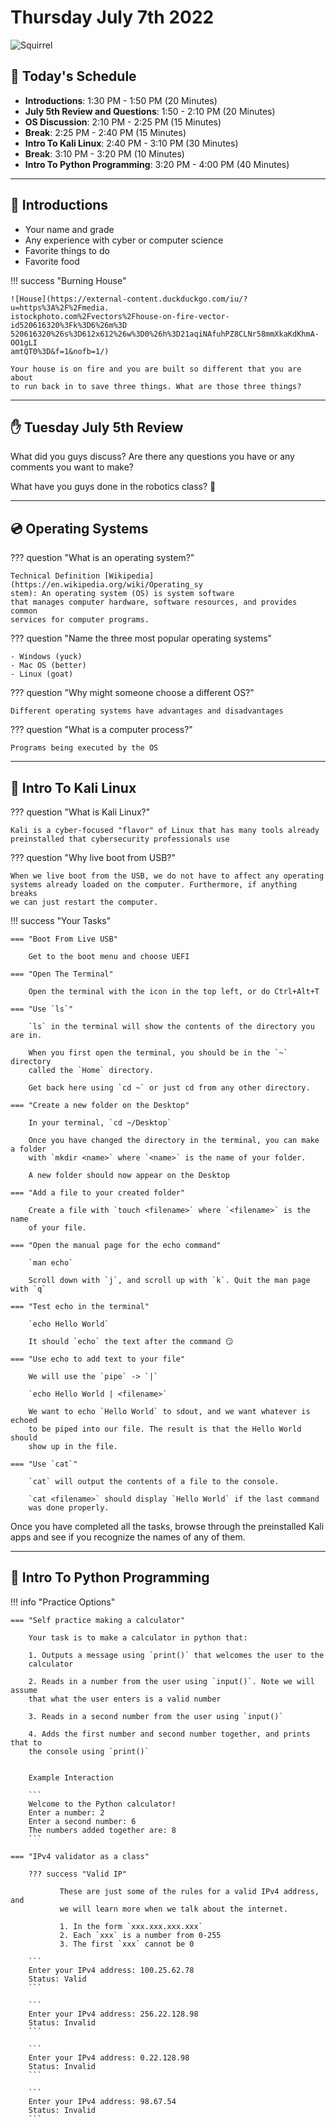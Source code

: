 # Thursday July 7th 2022

![Squirrel](assets/squirrel-on-computer.jpg)

## 📆 Today's Schedule

- **Introductions**: 1:30 PM - 1:50 PM (20 Minutes)
- **July 5th Review and Questions**: 1:50 - 2:10 PM (20 Minutes)
- **OS Discussion**: 2:10 PM - 2:25 PM (15 Minutes)
- **Break**: 2:25 PM - 2:40 PM (15 Minutes)
- **Intro To Kali Linux**: 2:40 PM - 3:10 PM (30 Minutes)
- **Break**: 3:10 PM - 3:20 PM (10 Minutes)
- **Intro To Python Programming**: 3:20 PM - 4:00 PM (40 Minutes) 

---

## 🫡  Introductions

- Your name and grade
- Any experience with cyber or computer science
- Favorite things to do
- Favorite food

!!! success "Burning House"

    ![House](https://external-content.duckduckgo.com/iu/?u=https%3A%2F%2Fmedia.
    istockphoto.com%2Fvectors%2Fhouse-on-fire-vector-id520616320%3Fk%3D6%26m%3D
    520616320%26s%3D612x612%26w%3D0%26h%3D21aqiNAfuhPZ8CLNr58mmXkaKdKhmA-OO1gLI
    amtQT0%3D&f=1&nofb=1/)

    Your house is on fire and you are built so different that you are about
    to run back in to save three things. What are those three things?

---

## ✋ Tuesday July 5th Review

What did you guys discuss? Are there any questions you have or any comments
you want to make?

What have you guys done in the robotics class? 🤖

---

## 💿 Operating Systems

??? question "What is an operating system?"

    Technical Definition [Wikipedia](https://en.wikipedia.org/wiki/Operating_sy
    stem): An operating system (OS) is system software 
    that manages computer hardware, software resources, and provides common 
    services for computer programs. 

??? question "Name the three most popular operating systems"

    - Windows (yuck)
    - Mac OS (better)
    - Linux (goat)

??? question "Why might someone choose a different OS?"
    
    Different operating systems have advantages and disadvantages

??? question "What is a computer process?"

    Programs being executed by the OS

---

## 🔑 Intro To Kali Linux

??? question "What is Kali Linux?"

    Kali is a cyber-focused "flavor" of Linux that has many tools already
    preinstalled that cybersecurity professionals use

??? question "Why live boot from USB?"

    When we live boot from the USB, we do not have to affect any operating 
    systems already loaded on the computer. Furthermore, if anything breaks
    we can just restart the computer.

!!! success "Your Tasks"

    === "Boot From Live USB"
         
        Get to the boot menu and choose UEFI
        
    === "Open The Terminal"
        
        Open the terminal with the icon in the top left, or do Ctrl+Alt+T

    === "Use `ls`"

        `ls` in the terminal will show the contents of the directory you are in.
        
        When you first open the terminal, you should be in the `~` directory 
        called the `Home` directory.

        Get back here using `cd ~` or just cd from any other directory.

    === "Create a new folder on the Desktop"

        In your terminal, `cd ~/Desktop`

        Once you have changed the directory in the terminal, you can make a folder
        with `mkdir <name>` where `<name>` is the name of your folder.

        A new folder should now appear on the Desktop

    === "Add a file to your created folder"

        Create a file with `touch <filename>` where `<filename>` is the name
        of your file.

    === "Open the manual page for the echo command"
        
        `man echo`

        Scroll down with `j`, and scroll up with `k`. Quit the man page with `q`

    === "Test echo in the terminal"

        `echo Hello World`

        It should `echo` the text after the command 😏

    === "Use echo to add text to your file"

        We will use the `pipe` -> `|`

        `echo Hello World | <filename>`

        We want to echo `Hello World` to sdout, and we want whatever is echoed
        to be piped into our file. The result is that the Hello World should 
        show up in the file.

    === "Use `cat`"

        `cat` will output the contents of a file to the console.

        `cat <filename>` should display `Hello World` if the last command
        was done properly.

Once you have completed all the tasks, browse through the preinstalled Kali 
apps and see if you recognize the names of any of them.

---

## 🐍 Intro To Python Programming


!!! info "Practice Options"

    === "Self practice making a calculator"

        Your task is to make a calculator in python that:

        1. Outputs a message using `print()` that welcomes the user to the
        calculator

        2. Reads in a number from the user using `input()`. Note we will assume
        that what the user enters is a valid number

        3. Reads in a second number from the user using `input()`

        4. Adds the first number and second number together, and prints that to
        the console using `print()`


        Example Interaction

        ```
        Welcome to the Python calculator!
        Enter a number: 2
        Enter a second number: 6
        The numbers added together are: 8
        ```

    === "IPv4 validator as a class"

        ??? success "Valid IP"
           
               These are just some of the rules for a valid IPv4 address, and 
               we will learn more when we talk about the internet.

               1. In the form `xxx.xxx.xxx.xxx`
               2. Each `xxx` is a number from 0-255
               3. The first `xxx` cannot be 0 

        ```
        Enter your IPv4 address: 100.25.62.78
        Status: Valid
        ```

        ```
        Enter your IPv4 address: 256.22.128.98
        Status: Invalid
        ```

        ```
        Enter your IPv4 address: 0.22.128.98
        Status: Invalid
        ```

        ```
        Enter your IPv4 address: 98.67.54
        Status: Invalid
        ```
